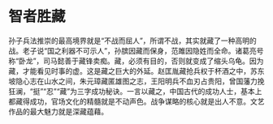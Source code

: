 # 智者胜藏

孙子兵法推崇的最高境界就是“不战而屈人”，所谓不战，其实就藏了一种高明的战。老子说“国之利器不可示人”，孙膑因藏而保身，范雎因隐姓而全命。诸葛亮号称“卧龙”，司马懿善于藏锋卖痴。藏，必须有目的，否则就变成了缩头乌龟。因为藏，才能看见时事的虚。这是藏之巨大的外延。赵匡胤藏抢兵权于杯酒之中，苏东坡隐心志在山水之间，朱元璋藏匿雄图之志，王阳明兵不血刃占贵阳，曾国藩力挽狂澜，“挺”“忍”“藏”为三字成功秘诀。一言以藏之，中国古代的成功人士，基本上都藏得成功，官场文化的精髓就是不动声色。战争谋略的核心就是出人不意。文艺作品的最大魅力就是深藏蕴藉。
